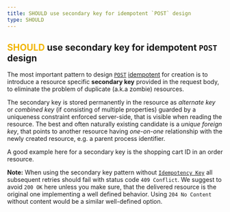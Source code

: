 ```yaml
---
title: SHOULD use secondary key for idempotent `POST` design
type: SHOULD
---
```


## <span style="color: #F1B500;">SHOULD</span> use secondary key for idempotent `POST` design

The most important pattern to design [`POST`](#post) [idempotent](link) for creation is to introduce a resource specific **secondary key** provided in the request body, to eliminate the problem of duplicate (a.k.a zombie) resources.

The secondary key is stored permanently in the resource as _alternate key_ or _combined key_ (if consisting of multiple properties) guarded by a uniqueness constraint enforced server-side, that is visible when reading the resource.
The best and often naturally existing candidate is a _unique foreign key_, that points to another resource having _one-on-one_ relationship with the newly created resource, e.g. a parent process identifier.

A good example here for a secondary key is the shopping cart ID in an order resource.

**Note:** When using the secondary key pattern without [`Idempotency Key`](link) all subsequent retries should fail with status code `409 Conflict`.
We suggest to avoid `200 OK` here unless you make sure, that the delivered resource is the original one implementing a well defined behavior.
Using `204 No Content` without content would be a similar well-defined option.
